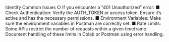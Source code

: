  Identify Common Issues
○ If you encounter a “401 Unauthorized” error:
■ Check Authentication: Verify the AUTH_TOKEN or access token. Ensure
it’s active and has the necessary permissions.
■ Environment Variables: Make sure the environment variables in
Postman are correctly set.
■ Rate Limits: Some APIs restrict the number of requests within a given
timeframe. Document handling of these limits in Colab or Postman using
error handling.

